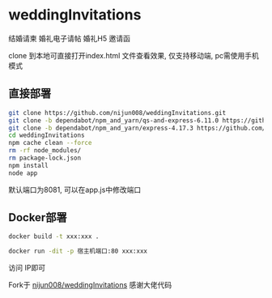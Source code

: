 # weddingInvitations

结婚请柬 婚礼电子请帖 婚礼H5 邀请函

clone 到本地可直接打开index.html 文件查看效果, 仅支持移动端, pc需使用手机模式

## 直接部署

```bash
git clone https://github.com/nijun008/weddingInvitations.git
git clone -b dependabot/npm_and_yarn/qs-and-express-6.11.0 https://github.com/nijun008/weddingInvitations.git
git clone -b dependabot/npm_and_yarn/express-4.17.3 https://github.com/nijun008/weddingInvitations.git
cd weddingInvitations
npm cache clean --force
rm -rf node_modules/
rm package-lock.json
npm install
node app
```

默认端口为8081, 可以在app.js中修改端口

## Docker部署

```bash
docker build -t xxx:xxx .

docker run -dit -p 宿主机端口:80 xxx:xxx 
```

访问 IP即可

Fork于 [nijun008/weddingInvitations](https://github.com/nijun008/weddingInvitations.git) 感谢大佬代码